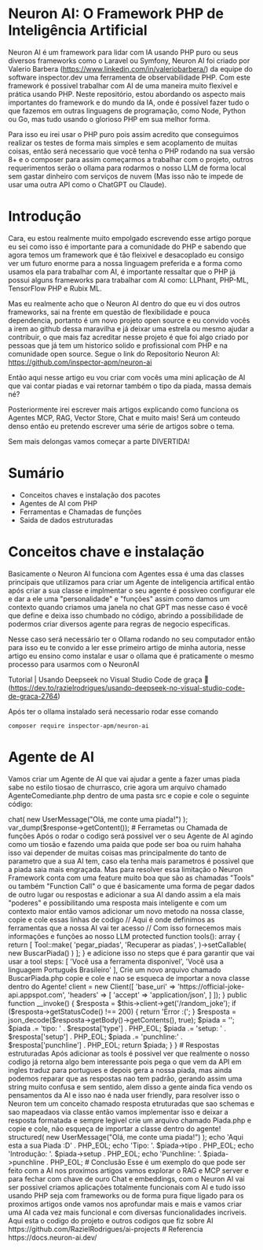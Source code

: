 # Neuron AI: O Framework PHP de Inteligência Artificial

Neuron AI é um framework para lidar com IA usando PHP puro ou seus diversos frameworks como o Laravel ou Symfony, Neuron AI foi criado por Valerio Barbera (https://www.linkedin.com/in/valeriobarbera/) da equipe do software inspector.dev uma ferramenta de observabilidade PHP. Com este framework é possivel trabalhar com AI de uma maneira muito flexível e prática usando PHP. Neste repositório, estou abordando os aspecto mais importantes do framework e do mundo da IA, onde é possível fazer tudo o que fazemos em outras linguagens de programação, como Node, Python ou Go, mas tudo usando o glorioso PHP em sua melhor forma.

Para isso eu irei usar o PHP puro pois assim acredito que conseguimos realizar os testes de forma mais simples e sem acoplamento de muitas coisas, então será necessario que você tenha o PHP rodando na sua versão 8+ e o composer para assim começarmos a trabalhar com o projeto, outros requerimentos serão o ollama para rodarmos o nosso LLM de forma local sem gastar dinheiro com serviços de nuvem (Mas isso não te impede de usar uma outra API como o ChatGPT ou Claude).

# Introdução

Cara, eu estou realmente muito empolgado escrevendo esse artigo porque eu sei como isso é importante para a comunidade do PHP e sabendo que agora temos um framework que é tão fleixivel e desacoplado eu consigo ver um futuro enorme para a nossa linguagem preferida e a forma como usamos ela para trabalhar com AI, é importante ressaltar que o PHP já possui alguns frameworks para trabalhar com AI como: LLPhant, PHP-ML, TensorFlow PHP e Rubix ML.

Mas eu realmente acho que o Neuron AI dentro do que eu vi dos outros frameworks, sai na frente em questão de flexibilidade e pouca dependencia, portanto é um novo projeto open source e eu convido vocês a irem ao github dessa maravilha e já deixar uma estrela ou mesmo ajudar a contribuir, o que mais faz acreditar nesse projeto é que foi algo criado por pessoas que já tem um historico solido e profissional com PHP e na comunidade open source. Segue o link do Repositorio Neuron AI: https://github.com/inspector-apm/neuron-ai

Então aqui nesse artigo eu vou criar com vocês uma mini aplicação de AI que vai contar piadas e vai retornar também o tipo da piada, massa demais né?

Posteriormente irei escrever mais artigos explicando como funciona os Agentes MCP, RAG, Vector Store, Chat e muito mais! Será um conteudo denso então eu pretendo escrever uma série de artigos sobre o tema.

Sem mais delongas vamos começar a parte DIVERTIDA!

# Sumário

- Conceitos chaves e instalação dos pacotes
- Agentes de AI com PHP
- Ferramentas e Chamadas de funções
- Saida de dados estruturadas

# Conceitos chave e instalação

Basicamente o Neuron AI funciona com Agentes essa é uma das classes principais que utilizamos para criar um Agente de inteligencia artifical então após criar a sua classe e implmentar o seu agente é possiveo configurar ele e dar a ele uma "personalidade" e "funções" assim como damos um contexto quando criamos uma janela no chat GPT mas nesse caso é você que define e deixa isso chumbado no código, abrindo a possibilidade de podermos criar diversos agente para regras de negocio especificas.

Nesse caso será necessário ter o Ollama rodando no seu computador então para isso eu te convido a ler esse primeiro artigo de minha autoria, nesse artigo eu ensino como instalar e usar o ollama que é praticamente o mesmo processo para usarmos com o NeuronAI

Tutorial | Usando Deepseek no Visual Studio Code de graça 💸 (https://dev.to/razielrodrigues/usando-deepseek-no-visual-studio-code-de-graca-2764)

Após ter o ollama instalado será necessario rodar esse comando

``composer require inspector-apm/neuron-ai``

# Agente de AI

Vamos criar um Agente de AI que vai ajudar a gente a fazer umas piada sabe no estilo tiosao de churrasco, crie agora um arquivo chamado AgenteComediante.php dentro de uma pasta src e copie e cole o seguinte código:

<?php

namespace src;

require_once __DIR__ . '/../vendor/autoload.php';

use NeuronAI\Agent;
use NeuronAI\SystemPrompt;
use NeuronAI\Providers\Ollama\Ollama;
use NeuronAI\Chat\Messages\UserMessage;
use NeuronAI\Providers\AIProviderInterface;

class AgenteComediante extends Agent
{
    // Esse metodo é o responsavel por fazer a conexão com o LLM
    // aqui voce pode usar diferentes providers mas nesse caso
    // vamos usar o ollama se você seguiu o meu tutorial passado
    // basta copiar e colar o código e somente alterar o modelo que baixou
    // ou baixe esse modelo que eu to usando ele é muito bom e leve
    public function provider(): AIProviderInterface
    {
        return new Ollama(
            url: 'http://localhost:11434/api/',
            model: 'qwen3:1.7b',
        );
    }

    // Esse é o "cerebro" do seu agente, a onde voce define o background dele
    // e o que ele deve fazer nesse caso a gente ta definindo ele como 
    // o nosso asistente de analise do dev.to mas ele pode ser qualquer coisa
    public function instructions(): string
    {
        return new SystemPrompt(
            background: [
                'Você deve agir como um comediante Brasileiro',
            ],
            steps: [
                'Você usa a linguagem Português Brasileiro',
            ],
            output: [
                'A sua piada tem um texto bem divertido para dar contexto'
            ]
        );
    }

}

// Essa é a forma como chamamos o agente no codigo e depois exibimos a sua resposta
$response = AgenteComediante::make()->chat(
    new UserMessage("Olá, me conte uma piada!")
);

var_dump($response->getContent());

# Ferrametas ou Chamada de funções

Após o rodar o codigo será possivel ver o seu Agente de AI agindo como um tiosão e fazendo uma paida que pode ser boa ou ruim hahaha isso vai depender de muitas coisas mas principalmente do tanto de parametro que a sua AI tem, caso ela tenha mais parametros é possivel que a piada saia mais engraçada.

Mas para resolver essa limitação o Neuron Framework conta com uma feature muito boa que são as chamadas "Tools" ou também "Function Call" o que é basicamente uma forma de pegar dados de outro lugar ou respostas e adicionar a sua AI dando assim a ela mais "poderes" e possibilitando uma resposta mais inteligente e com um contexto maior então vamos adicionar um novo metodo na nossa classe, copie e cole essas linhas de codigo

    // Aqui é onde definimos as ferramentas que a nossa AI vai ter acesso
    // Com isso fornecemos mais informações e funções ao nosso LLM
    protected function tools(): array
    {
        return [
            Tool::make(
                'pegar_piadas',
                'Recuperar as piadas',
            )->setCallable(
                new BuscarPiada()
            )
        ];
    }

e adicione isso no steps que é para garantir que vai usar a tool

            steps: [
                'Você usa a ferramenta disponivel',
                'Você usa a linguagem Português Brasileiro'
            ],

Crie um novo arquivo chamado BuscarPiada.php copie e cole e nao se esqueca de importar a nova classe dentro do Agente!

    <?php

    namespace src;

    use GuzzleHttp\Client;

    require_once __DIR__ . '/../vendor/autoload.php';

    class BuscarPiada
    {

        protected Client $client;

        public function __construct()
        {
            $this->client = new Client([
                'base_uri' => 'https://official-joke-api.appspot.com',
                'headers' => [
                    'accept' => 'application/json',
                ]
            ]);
        }

        public function __invoke()
        {
            $resposta = $this->client->get('/random_joke');

            if ($resposta->getStatusCode() !== 200) {
                return 'Error :(';
            }

            $resposta = json_decode($resposta->getBody()->getContents(), true);

            $piada = '';
            $piada .= 'tipo: ' . $resposta['type'] . PHP_EOL;
            $piada .= 'setup: ' . $resposta['setup'] . PHP_EOL;
            $piada .= 'punchline:' . $resposta['punchline'] . PHP_EOL;

            return $piada;
        }
    }



# Respostas estruturadas

Após adicionar as tools é possivel ver que realmente o nosso codigo já retorna algo bem interessante  pois pega o que vem da API em ingles traduz para portugues e depois gera a nossa piada, mas ainda podemos reparar que as respostas nao tem padrão, gerando assim uma string muito confusa e sem sentido, alem disso a gente ainda fica vendo os pensamentos da AI e isso nao é nada user friendly, para resolver isso o Neuron tem um conceito chamado resposta etruturadas que sao schemas e sao mapeadaos via classe então vamos implementar isso e deixar a resposta formatada e sempre legivel

crie um arquivo chamado Piada.php e copie e cole, não esqueça de importar a classe dentro do agente!

<?php

namespace src;

use NeuronAI\StructuredOutput\SchemaProperty;

require_once __DIR__ . '/../vendor/autoload.php';

class Piada
{

    #[SchemaProperty(description: 'Contexto da piada', required: true)]
    public string $tipo;

    #[SchemaProperty(description: 'Questionamento da piada', required: true)]
    public string $setup;

    #[SchemaProperty(description: 'Porque de ser engraçado', required: true)]
    public string $punchline;

}


Adicione esse metodo dentro do agente


    protected function getOutputClass() : string
    {
        return Piada::class;
    }

e altere a resposta para

$piada = AgenteComediante::make()->structured(
    new UserMessage("Olá, me conte uma piada!")
);

echo 'Aqui esta a sua Piada :D' . PHP_EOL;
echo 'Tipo: '. $piada->tipo . PHP_EOL;
echo 'Introdução: '. $piada->setup . PHP_EOL;
echo 'Punchline: '. $piada->punchline . PHP_EOL;

# Conclusão

Esse é um exemplo do que pode ser feito com a AI nos proximos artigos vamos explorar o RAG e MCP server e para fechar com chave de ouro Chat e embeddings, com o Neuron AI vai ser possivel criamos aplicações totalmente funcionais com AI e tudo isso usando PHP seja com frameworks ou de forma pura fique ligado para os proximos artigos onde vamos nos aprofundar mais e mais e vamos criar uma AI cada vez mais funcional e com diversas funcionalidades incriveis.

Aqui esta o codigo do projeto e outros codigos que fiz sobre AI

https://github.com/RazielRodrigues/ai-projects

# Referencia

https://docs.neuron-ai.dev/
